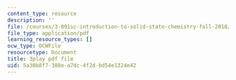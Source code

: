 ```yaml
---
content_type: resource
description: ''
file: /courses/3-091sc-introduction-to-solid-state-chemistry-fall-2010/5a30b8f7388ea7dc4f2dbd54e1324e42_vPQ9a_xIqRg.pdf
file_type: application/pdf
learning_resource_types: []
ocw_type: OCWFile
resourcetype: Document
title: 3play pdf file
uid: 5a30b8f7-388e-a7dc-4f2d-bd54e1324e42
---
```

